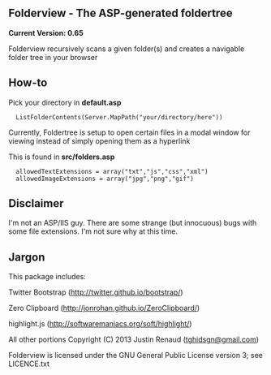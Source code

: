 Folderview - The ASP-generated foldertree
--------------

**Current Version: 0.65**

Folderview recursively scans a given folder(s) and creates a navigable folder tree in your browser

How-to
--------------

Pick your directory in **default.asp**

```
  ListFolderContents(Server.MapPath("your/directory/here"))
```

Currently, Foldertree is setup to open certain files in a modal window for viewing instead of simply opening them as a hyperlink

This is found in **src/folders.asp**

```
  allowedTextExtensions = array("txt","js","css","xml")
  allowedImageExtensions = array("jpg","png","gif")
```
Disclaimer
--------------
I'm not an ASP/IIS guy.  There are some strange (but innocuous) bugs with some file extensions.  I'm not sure why at this time.

Jargon
--------------

This package includes:

Twitter Bootstrap (http://twitter.github.io/bootstrap/)

Zero Clipboard (http://jonrohan.github.io/ZeroClipboard/)

highlight.js (http://softwaremaniacs.org/soft/highlight/)

All other portions Copyright (C) 2013 Justin Renaud (tghidsgn@gmail.com)

Folderview is licensed under the GNU General Public License version 3; see LICENCE.txt
